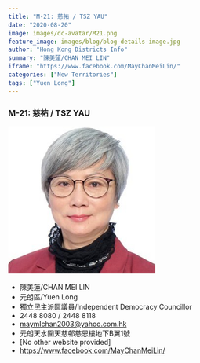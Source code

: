 ```yaml
---
title: "M-21: 慈祐 / TSZ YAU"
date: "2020-08-20"
image: images/dc-avatar/M21.png
feature_image: images/blog/blog-details-image.jpg
author: "Hong Kong Districts Info"
summary: "陳美蓮/CHAN MEI LIN"
iframe: "https://www.facebook.com/MayChanMeiLin/"
categories: ["New Territories"]
tags: ["Yuen Long"]
---
```


### M-21: 慈祐 / TSZ YAU  
![](/images/dc-avatar/M21.png)  

 - 陳美蓮/CHAN MEI LIN  
 - 元朗區/Yuen Long  
 - 獨立民主派區議員/Independent Democracy Councillor  
 - 2448 8080 / 2448 8118  
 - maymlchan2003@yahoo.com.hk  
 - 元朗天水圍天慈邨慈恩樓地下B翼1號  
 - [No other website provided]  
 - https://www.facebook.com/MayChanMeiLin/
